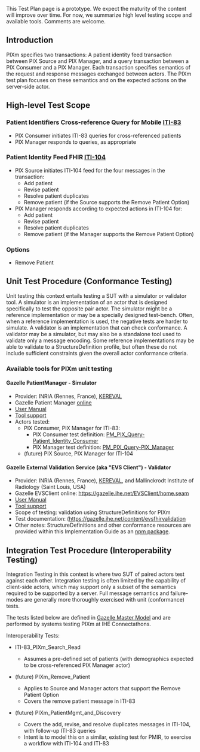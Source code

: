 <div markdown="1" class="stu-note">

This Test Plan page is a prototype.   We expect the maturity of the content will improve over time.  For now, we summarize high level testing scope and available tools. Comments are welcome.
</div>

## Introduction

PIXm specifies two transactions:  A patient identity feed transaction between PIX Source and PIX Manager, and a query transaction between a PIX Consumer and a PIX Manager.  Each transaction specifies semantics of the request and response messages exchanged between actors.  The PIXm test plan focuses on these semantics and on the expected actions on the server-side actor.

## High-level Test Scope

### Patient Identifiers Cross-reference Query for Mobile  [ITI-83](https://github.com/IHE/ITI.PIXm/blob/master/input/pagecontent/ITI-83.html)

* PIX Consumer initiates ITI-83 queries for cross-referenced patients
* PIX Manager responds to queries, as appropriate

### Patient Identity Feed FHIR [ITI-104](https://github.com/IHE/ITI.PIXm/blob/master/input/pagecontent/ITI-104.html)

* PIX Source initiates ITI-104 feed for the four messages in the transaction:
  * Add patient
  * Revise patient
  * Resolve patient duplicates
  * Remove patient (if the Source supports the Remove Patient Option)
* PIX Manager responds according to expected actions in ITI-104 for:
  * Add patient
  * Revise patient
  * Resolve patient duplicates
  * Remove patient (if the Manager supports the Remove Patient Option)

### Options

* Remove Patient

## Unit Test Procedure (Conformance Testing)

Unit testing this context entails testing a SUT with a simulator or validator tool.  A simulator is an implementation of an actor that is designed specifically to test the opposite pair actor. The simulator might be a reference implementation or may be a specially designed test-bench.  Often, when a reference implementation is used, the negative tests are harder to simulate. A validator is an implementation that can check conformance. A validator may be a simulator, but may also be a standalone tool used to validate only a message encoding. Some reference implementations may be able to validate to a StructureDefinition profile, but often these do not include sufficient constraints given the overall actor conformance criteria. 

### Available tools for PIXm unit testing

#### Gazelle PatientManager - Simulator 

* Provider: INRIA (Rennes, France), [KEREVAL](https://www.kereval.com/)
* Gazelle Patient Manager [online](https://gazelle.ihe.net/PatientManager/home.seam)
* [User Manual](https://gazelle.ihe.net/gazelle-documentation/Patient-Manager/user.html)
* [Tool support](https://gazelle.ihe.net/jira/projects/PAM)
* Actors tested:  
  * PIX Consumer, PIX Manager for ITI-83:
    * PIX Consumer test definition: [PM_PIX_Query-Patient_Identity_Consumer](https://gazelle.ihe.net/content/pmpixquery-patientidentityconsumer) 
    * PIX Manager test definition: [PM_PIX_Query-PIX_Manager](https://gazelle.ihe.net/content/pmpixquery-pixmanager)
  * (future) PIX Source, PIX Manager for ITI-104

#### Gazelle External Validation Service (aka "EVS Client") - Validator

* Provider:  INRIA (Rennes, France), [KEREVAL](https://www.kereval.com/), and Mallinckrodt Institute of Radiology (Saint Louis, USA) 
* Gazelle EVSClient online: https://gazelle.ihe.net/EVSClient/home.seam
* [User Manual](https://gazelle.ihe.net/gazelle-documentation/EVS-Client/user.html)
* [Tool support](https://gazelle.ihe.net/jira/browse/EVSCLT)
* Scope of testing: validation using StructureDefinitions for PIXm
* Test documentation: (https://gazelle.ihe.net/content/evsfhirvalidation
* Other notes: StructureDefinitions and other conformance resources are provided within this Implementation Guide as an [npm package](package.tgz).

## Integration Test Procedure (Interoperability Testing)

Integration Testing in this context is where two SUT of paired actors test against each other.  Integration testing is often limited by the capability of client-side actors, which may support only a subset of the semantics required to be supported by a server.  Full message semantics and failure-modes are generally more thoroughly exercised with unit (conformance) tests.

The tests listed below are defined in [Gazelle Master Model](https://gazelle.ihe.net/GMM) and are performed by systems testing PIXm at IHE Connectathons.

Interoperability Tests:

* ITI-83_PIXm_Search_Read
  * Assumes a pre-defined set of patients (with demographics expected to be cross-referenced PIX Manager actor)

* (future) PIXm_Remove_Patient
  * Applies to Source and Manager actors that support the Remove Patient Option
  * Covers the remove patient message in ITI-83
* (future) PIXm_PatientMgmt_and_Discovery   
  * Covers the add, revise, and resolve duplicates messages in ITI-104, with follow-up ITI-83 queries
  * Intent is to model this on a similar, existing test for PMIR, to exercise a workflow with ITI-104 and ITI-83
